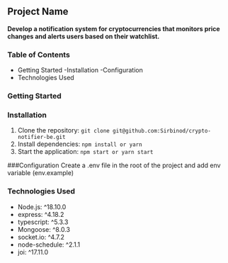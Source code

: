 ## Project Name

**Develop a notification system for cryptocurrencies that monitors price changes and alerts users based on their watchlist.**

### Table of Contents

* Getting Started
    -Installation
    -Configuration
* Technologies Used


### Getting Started

### Installation

1. Clone the repository: `git clone git@github.com:Sirbinod/crypto-notifier-be.git`
2. Install dependencies: `npm install or yarn`
3. Start the application: `npm start or yarn start`

###Configuration
Create a .env file in the root of the project and add env variable (env.example)

### Technologies Used

* Node.js: ^18.10.0
* express: ^4.18.2
* typescript: ^5.3.3
* Mongoose: ^8.0.3
* socket.io: ^4.7.2
* node-schedule: ^2.1.1
* joi: ^17.11.0

